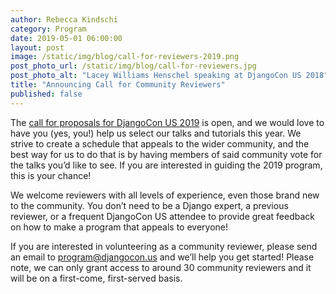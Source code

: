 ```yaml
---
author: Rebecca Kindschi
category: Program
date: 2019-05-01 06:00:00
layout: post
image: /static/img/blog/call-for-reviewers-2019.png
post_photo_url: /static/img/blog/call-for-reviewers.jpg
post_photo_alt: "Lacey Williams Henschel speaking at DjangoCon US 2018"
title: "Announcing Call for Community Reviewers"
published: false
---
```

The [call for proposals for DjangoCon US 2019](https://www.papercall.io/djangocon-us-2019) is open, and we would love to have you (yes, you!) help us select our talks and tutorials this year. We strive to create a schedule that appeals to the wider community, and the best way for us to do that is by having members of said community vote for the talks you’d like to see. If you are interested in guiding the 2019 program, this is your chance!

We welcome reviewers with all levels of experience, even those brand new to the community. You don’t need to be a Django expert, a previous reviewer, or a frequent DjangoCon US attendee to provide great feedback on how to make a program that appeals to everyone!

If you are interested in volunteering as a community reviewer, please send an email to [program@djangocon.us](mailto:program@djangocon.us) and we’ll help you get started! Please note, we can only grant access to around 30 community reviewers and it will be on a first-come, first-served basis.
